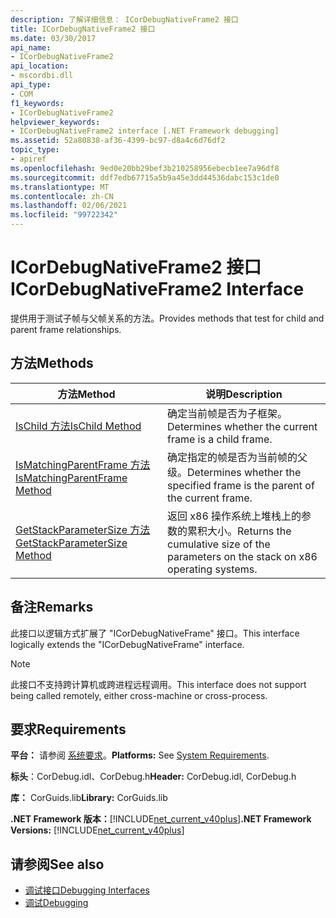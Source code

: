```yaml
---
description: 了解详细信息： ICorDebugNativeFrame2 接口
title: ICorDebugNativeFrame2 接口
ms.date: 03/30/2017
api_name:
- ICorDebugNativeFrame2
api_location:
- mscordbi.dll
api_type:
- COM
f1_keywords:
- ICorDebugNativeFrame2
helpviewer_keywords:
- ICorDebugNativeFrame2 interface [.NET Framework debugging]
ms.assetid: 52a80838-af36-4399-bc97-d8a4c6d76df2
topic_type:
- apiref
ms.openlocfilehash: 9ed0e20bb29bef3b210258956ebecb1ee7a96df8
ms.sourcegitcommit: ddf7edb67715a5b9a45e3dd44536dabc153c1de0
ms.translationtype: MT
ms.contentlocale: zh-CN
ms.lasthandoff: 02/06/2021
ms.locfileid: "99722342"
---
```

# <a name="icordebugnativeframe2-interface"></a><span data-ttu-id="df1c4-103">ICorDebugNativeFrame2 接口</span><span class="sxs-lookup"><span data-stu-id="df1c4-103">ICorDebugNativeFrame2 Interface</span></span>

<span data-ttu-id="df1c4-104">提供用于测试子帧与父帧关系的方法。</span><span class="sxs-lookup"><span data-stu-id="df1c4-104">Provides methods that test for child and parent frame relationships.</span></span>  
  
## <a name="methods"></a><span data-ttu-id="df1c4-105">方法</span><span class="sxs-lookup"><span data-stu-id="df1c4-105">Methods</span></span>  
  
|<span data-ttu-id="df1c4-106">方法</span><span class="sxs-lookup"><span data-stu-id="df1c4-106">Method</span></span>|<span data-ttu-id="df1c4-107">说明</span><span class="sxs-lookup"><span data-stu-id="df1c4-107">Description</span></span>|  
|------------|-----------------|  
|[<span data-ttu-id="df1c4-108">IsChild 方法</span><span class="sxs-lookup"><span data-stu-id="df1c4-108">IsChild Method</span></span>](icordebugnativeframe2-ischild-method.md)|<span data-ttu-id="df1c4-109">确定当前帧是否为子框架。</span><span class="sxs-lookup"><span data-stu-id="df1c4-109">Determines whether the current frame is a child frame.</span></span>|  
|[<span data-ttu-id="df1c4-110">IsMatchingParentFrame 方法</span><span class="sxs-lookup"><span data-stu-id="df1c4-110">IsMatchingParentFrame Method</span></span>](icordebugnativeframe2-ismatchingparentframe-method.md)|<span data-ttu-id="df1c4-111">确定指定的帧是否为当前帧的父级。</span><span class="sxs-lookup"><span data-stu-id="df1c4-111">Determines whether the specified frame is the parent of the current frame.</span></span>|  
|[<span data-ttu-id="df1c4-112">GetStackParameterSize 方法</span><span class="sxs-lookup"><span data-stu-id="df1c4-112">GetStackParameterSize Method</span></span>](icordebugnativeframe2-getstackparametersize-method.md)|<span data-ttu-id="df1c4-113">返回 x86 操作系统上堆栈上的参数的累积大小。</span><span class="sxs-lookup"><span data-stu-id="df1c4-113">Returns the cumulative size of the parameters on the stack on x86 operating systems.</span></span>|  
  
## <a name="remarks"></a><span data-ttu-id="df1c4-114">备注</span><span class="sxs-lookup"><span data-stu-id="df1c4-114">Remarks</span></span>  

 <span data-ttu-id="df1c4-115">此接口以逻辑方式扩展了 "ICorDebugNativeFrame" 接口。</span><span class="sxs-lookup"><span data-stu-id="df1c4-115">This interface logically extends the "ICorDebugNativeFrame" interface.</span></span>  
  
> [!NOTE]
> <span data-ttu-id="df1c4-116">此接口不支持跨计算机或跨进程远程调用。</span><span class="sxs-lookup"><span data-stu-id="df1c4-116">This interface does not support being called remotely, either cross-machine or cross-process.</span></span>  
  
## <a name="requirements"></a><span data-ttu-id="df1c4-117">要求</span><span class="sxs-lookup"><span data-stu-id="df1c4-117">Requirements</span></span>  

 <span data-ttu-id="df1c4-118">**平台：** 请参阅 [系统要求](../../get-started/system-requirements.md)。</span><span class="sxs-lookup"><span data-stu-id="df1c4-118">**Platforms:** See [System Requirements](../../get-started/system-requirements.md).</span></span>  
  
 <span data-ttu-id="df1c4-119">**标头**：CorDebug.idl、CorDebug.h</span><span class="sxs-lookup"><span data-stu-id="df1c4-119">**Header:** CorDebug.idl, CorDebug.h</span></span>  
  
 <span data-ttu-id="df1c4-120">**库：** CorGuids.lib</span><span class="sxs-lookup"><span data-stu-id="df1c4-120">**Library:** CorGuids.lib</span></span>  
  
 <span data-ttu-id="df1c4-121">**.NET Framework 版本：**[!INCLUDE[net_current_v40plus](../../../../includes/net-current-v40plus-md.md)]</span><span class="sxs-lookup"><span data-stu-id="df1c4-121">**.NET Framework Versions:** [!INCLUDE[net_current_v40plus](../../../../includes/net-current-v40plus-md.md)]</span></span>  
  
## <a name="see-also"></a><span data-ttu-id="df1c4-122">请参阅</span><span class="sxs-lookup"><span data-stu-id="df1c4-122">See also</span></span>

- [<span data-ttu-id="df1c4-123">调试接口</span><span class="sxs-lookup"><span data-stu-id="df1c4-123">Debugging Interfaces</span></span>](debugging-interfaces.md)
- [<span data-ttu-id="df1c4-124">调试</span><span class="sxs-lookup"><span data-stu-id="df1c4-124">Debugging</span></span>](index.md)
